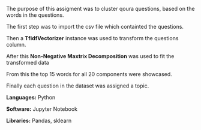 The purpose of this assigment was to cluster qoura questions, based on the words in the questions.

The first step was to import the csv file which containted the questions. 

Then a **TfidfVectorizer** instance was used to transform the questions column.

After this **Non-Negative Maxtrix Decomposition** was used to fit the transformed data

From this the top 15 words for all 20 components were showcased.

Finally each question in the dataset was assigned a topic.

**Languages:** Python

**Software:** Jupyter Notebook 

**Libraries:** Pandas, sklearn



